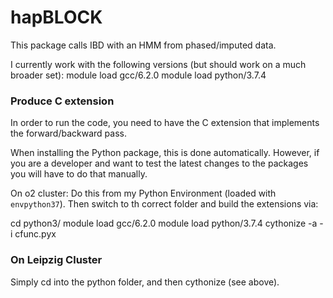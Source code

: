 # hapBLOCK
This package calls IBD with an HMM from phased/imputed data.

I currently work with the following versions (but should work on a much broader set):
module load gcc/6.2.0
module load python/3.7.4

### Produce C extension
In order to run the code, you need to have the C extension that implements the forward/backward pass.

When installing the Python package, this is done automatically. However, if you are a developer and want to test the latest changes to the packages you will have to do that manually.

On o2 cluster: Do this from my Python Environment (loaded with `envpython37`). 
Then switch to th correct folder and build the extensions via:

cd python3/
module load gcc/6.2.0
module load python/3.7.4
cythonize -a -i cfunc.pyx

### On Leipzig Cluster
Simply cd into the python folder, and then cythonize (see above).

